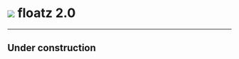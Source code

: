 ![](https://github.com/floatzcss/floatz/blob/master/wiki/logo.png) floatz 2.0
======
---
Under construction
---
